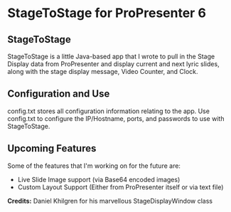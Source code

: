 # StageToStage for ProPresenter 6

## StageToStage
StageToStage is a little Java-based app that I wrote to pull in the Stage Display data from ProPresenter and display current and next lyric slides, along with the stage display message, Video Counter, and Clock.


## Configuration and Use
config.txt stores all configuration information relating to the app.  Use config.txt to configure the IP/Hostname, ports, and passwords to use with StageToStage.


## Upcoming Features
Some of the features that I'm working on for the future are:
* Live Slide Image support (via Base64 encoded images)
* Custom Layout Support (Either from ProPresenter itself or via text file)


**Credits:**
Daniel Khilgren for his marvellous StageDisplayWindow class
